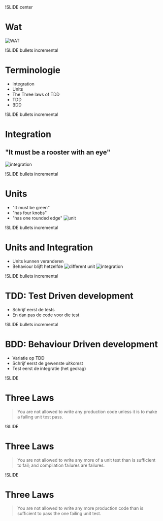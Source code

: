 !SLIDE center
# Wat
![WAT](./wat.png "wat")

!SLIDE bullets incremental
# Terminologie
* Integration
* Units
* The Three laws of TDD
* TDD
* BDD

!SLIDE bullets incremental
# Integration
## "It must be a rooster with an eye"
![integration](duplo.jpg)

!SLIDE bullets incremental
# Units
* "It must be green"
* "has four knobs"
* "has one rounded edge"
![unit](duplo_unit_B.jpg)

!SLIDE bullets incremental
# Units and Integration
* Units kunnen veranderen
* Behaviour blijft hetzelfde
![different unit](duplo_unit_B_half.jpg)
![integration](duplo.jpg)

!SLIDE bullets incremental
# TDD: Test Driven development
* Schrijf eerst de tests
* En dan pas de code voor die test

!SLIDE bullets incremental
# BDD: Behaviour Driven development
* Variatie op TDD
* Schrijf eerst de gewenste uitkomst
* Test eerst de integratie (het gedrag)

!SLIDE
# Three Laws
> You are not allowed to write any production code unless it is to make a failing unit test pass.

!SLIDE
# Three Laws
> You are not allowed to write any more of a unit test than is sufficient to fail; and compilation failures are failures.

!SLIDE
# Three Laws
> You are not allowed to write any more production code than is sufficient to pass the one failing unit test.

